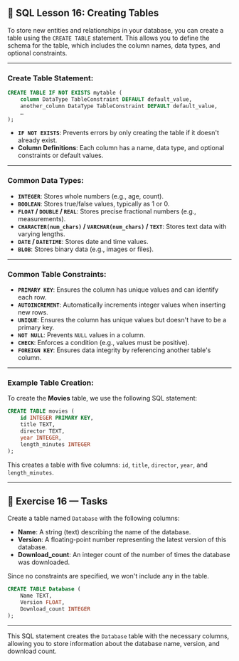 ## 📝 **SQL Lesson 16: Creating Tables**

To store new entities and relationships in your database, you can create a table using the `CREATE TABLE` statement. This allows you to define the schema for the table, which includes the column names, data types, and optional constraints.

---

### **Create Table Statement:**

```sql
CREATE TABLE IF NOT EXISTS mytable (
    column DataType TableConstraint DEFAULT default_value,
    another_column DataType TableConstraint DEFAULT default_value,
    …
);
```

- **`IF NOT EXISTS`**: Prevents errors by only creating the table if it doesn't already exist.
- **Column Definitions**: Each column has a name, data type, and optional constraints or default values.

---

### **Common Data Types:**

- **`INTEGER`**: Stores whole numbers (e.g., age, count).
- **`BOOLEAN`**: Stores true/false values, typically as 1 or 0.
- **`FLOAT` / `DOUBLE` / `REAL`**: Stores precise fractional numbers (e.g., measurements).
- **`CHARACTER(num_chars)` / `VARCHAR(num_chars)` / `TEXT`**: Stores text data with varying lengths.
- **`DATE` / `DATETIME`**: Stores date and time values.
- **`BLOB`**: Stores binary data (e.g., images or files).

---

### **Common Table Constraints:**

- **`PRIMARY KEY`**: Ensures the column has unique values and can identify each row.
- **`AUTOINCREMENT`**: Automatically increments integer values when inserting new rows.
- **`UNIQUE`**: Ensures the column has unique values but doesn't have to be a primary key.
- **`NOT NULL`**: Prevents `NULL` values in a column.
- **`CHECK`**: Enforces a condition (e.g., values must be positive).
- **`FOREIGN KEY`**: Ensures data integrity by referencing another table's column.

---

### **Example Table Creation:**

To create the **Movies** table, we use the following SQL statement:

```sql
CREATE TABLE movies (
    id INTEGER PRIMARY KEY,
    title TEXT,
    director TEXT,
    year INTEGER,
    length_minutes INTEGER
);
```

This creates a table with five columns: `id`, `title`, `director`, `year`, and `length_minutes`.

---

## 📝 **Exercise 16 — Tasks**

Create a table named `Database` with the following columns:

- **Name**: A string (text) describing the name of the database.
- **Version**: A floating-point number representing the latest version of this database.
- **Download_count**: An integer count of the number of times the database was downloaded.

Since no constraints are specified, we won't include any in the table.

```sql
CREATE TABLE Database (
    Name TEXT,
    Version FLOAT,
    Download_count INTEGER
);
```

---

This SQL statement creates the `Database` table with the necessary columns, allowing you to store information about the database name, version, and download count.
